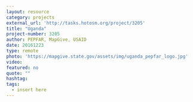 ```yaml
---
layout: resource
category: projects
external_url: 'http://tasks.hotosm.org/project/3205'
title: "Uganda"
project-number: 3205
author: PEPFAR, MapGive, USAID
date: 20161223
type: remote
photo: 'https://mapgive.state.gov/assets/img/uganda_pepfar_logo.jpg'
video: 
featured: no
quote: ""
hashtag:
tags:
  - insert here
---
```

